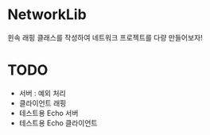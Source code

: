 # NetworkLib
윈속 래핑 클래스를 작성하여 네트워크 프로젝트를 다량 만들어보자!

# TODO
- 서버 : 예외 처리
- 클라이언트 래핑
- 테스트용 Echo 서버
- 테스트용 Echo 클라이언트
